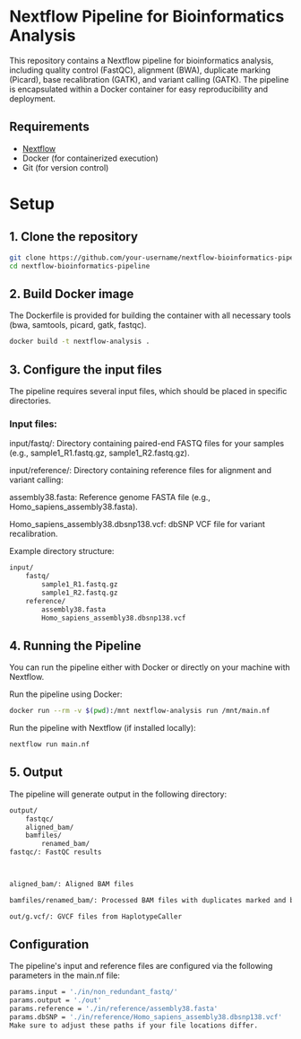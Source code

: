 # Nextflow Pipeline for Bioinformatics Analysis

This repository contains a Nextflow pipeline for bioinformatics analysis, including quality control (FastQC), alignment (BWA), duplicate marking (Picard), base recalibration (GATK), and variant calling (GATK). The pipeline is encapsulated within a Docker container for easy reproducibility and deployment.

## Requirements

- [Nextflow](https://www.nextflow.io/)
- Docker (for containerized execution)
- Git (for version control)

# Setup

## 1. Clone the repository

```bash
git clone https://github.com/your-username/nextflow-bioinformatics-pipeline.git
cd nextflow-bioinformatics-pipeline
```

## 2. Build Docker image
The Dockerfile is provided for building the container with all necessary tools (bwa, samtools, picard, gatk, fastqc).

```bash
docker build -t nextflow-analysis .
```
## 3. Configure the input files
The pipeline requires several input files, which should be placed in specific directories.

### Input files:
input/fastq/: Directory containing paired-end FASTQ files for your samples (e.g., sample1_R1.fastq.gz, sample1_R2.fastq.gz).

input/reference/: Directory containing reference files for alignment and variant calling:

assembly38.fasta: Reference genome FASTA file (e.g., Homo_sapiens_assembly38.fasta).

Homo_sapiens_assembly38.dbsnp138.vcf: dbSNP VCF file for variant recalibration.

Example directory structure:
```bash
input/
    fastq/
        sample1_R1.fastq.gz
        sample1_R2.fastq.gz
    reference/
        assembly38.fasta
        Homo_sapiens_assembly38.dbsnp138.vcf
```
## 4. Running the Pipeline
You can run the pipeline either with Docker or directly on your machine with Nextflow.

Run the pipeline using Docker:
```bash
docker run --rm -v $(pwd):/mnt nextflow-analysis run /mnt/main.nf
```
Run the pipeline with Nextflow (if installed locally):
```bash
nextflow run main.nf
```
## 5. Output
The pipeline will generate output in the following directory:

```bash
output/
    fastqc/
    aligned_bam/
    bamfiles/
        renamed_bam/
fastqc/: FastQC results



aligned_bam/: Aligned BAM files

bamfiles/renamed_bam/: Processed BAM files with duplicates marked and base recalibrated

out/g.vcf/: GVCF files from HaplotypeCaller
```

## Configuration
The pipeline's input and reference files are configured via the following parameters in the main.nf file:

```bash
params.input = './in/non_redundant_fastq/'
params.output = './out'
params.reference = './in/reference/assembly38.fasta'
params.dbSNP = './in/reference/Homo_sapiens_assembly38.dbsnp138.vcf'
Make sure to adjust these paths if your file locations differ.
```
